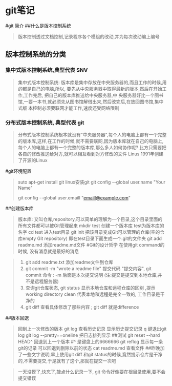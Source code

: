 # git笔记

#git 简介
##什么是版本控制系统
> 版本控制透过文档控制,记录程序各个模组的改动,并为每次改动编上编号
## 版本控制系统的分类
### 集中式版本控制系统,典型代表 SNV
> 集中式版本控制系统: 版本库是集中存放在中央服务器的,而且工作的时候,用的都是自己的电脑,所以,
> 要先从中央服务器中取得最新的版本,然后在开始工作,工作完后, 把自己的版本库推送给中央服务器,中
> 央服务器好比一个图书馆,一要一本书,就必须先从图书馆解借出来,然后改完后,在放回图书馆,集中式版
> 本控制必须要联网才能工作,速度还受网络限制
### 分布式版本控制系统, 典型代表 git
> 分布式版本控制系统根本就没有"中央服务器",每个人的电脑上都有一个完整的版本库,这样,在工作的时候,就不需要联网,因为版本库就在自己的电脑上, 每个人的电脑上都有一个完整的版本库,那么多人如何协作呢? 比方只需要把各自的修改推送给对方,就可以相互看到对方修改的文件
> Linus 1991年创建了开源的Linux

#git环境配置
> suto apt-get install git linux安装git
> git config --global user.name "Your Name"
>
> git config --global user.emaill "emaill@example.com"

##创建版本库
> 版本库: 又叫仓库,repository,可以简单的理解为一个目录,这个目录里面的所有文件都可以被Git管理起来
> mkdir test 创建一个版本库 test为版本库的名字
> cd test 进入test目录
> git init 把该目录变成Git可以管理的仓库(空的仓库empty Git repository) 即在test目录下面生成一个.git的文件夹
> git add readme.md 添加readme.md文件
#Git的设计哲学
> 在使用git command的时候, 没有消息就是最好的消息



> 1. git add readme.txt 添加readme文件到仓库
> 2. git commit -m "wrote a readme file" 提交代码 "提交内容",
	git commit 命令 : -m 后面是本次提交说明 (注:提交是提交到本地仓库,并不是远程服务器)
> 3. 查询git仓库状态, git status 显示本地仓库和远程仓库的区别 ,提示working directory clean 代表本地和远程是完全一致的, 工作目录是干净的
> 4. git diff 查看具体修改了那些内容 ; git diff 就是difference

##版本回退
> 回到上一次修改的版本 git log 查看历史记录 显示历史提交记录
> q 键退出git log 
> git log --pretty==oneline 把日志排列显示
> ##测试
> git reset --hard HEAD^ 回退到上一个版本
>#^ 是键盘上的6666666
> git reflog 显示每一条git的记录 可以回退到删除以前的状态
> cat readme.md 查看文件
##昨晚加了一些文字说明,早上使用git diff 和git status的时候,竟然提示仓库是干净的,不需要提交,于是就有了这个,那就在提交一次吧

> 一天没摸了,快忘了,敲点什么记录一下,
> git 命令好像要在根目录使用,要不会提交错误